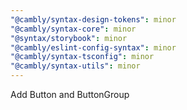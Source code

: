 ```yaml
---
"@cambly/syntax-design-tokens": minor
"@cambly/syntax-core": minor
"@syntax/storybook": minor
"@cambly/eslint-config-syntax": minor
"@cambly/syntax-tsconfig": minor
"@cambly/syntax-utils": minor
---
```


Add Button and ButtonGroup
